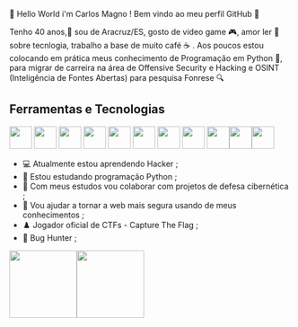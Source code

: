 👋 Hello World i'm Carlos Magno ! Bem vindo ao meu perfil GitHub 🌌

Tenho 40 anos,🌝 sou de Aracruz/ES, gosto de video game 🎮, amor ler 📕 sobre tecnlogia, trabalho a base de muito café ☕ . Aos poucos estou colocando em prática
meus conhecimento de Programação em Python 🐍, para migrar de carreira na área de Offensive Security e Hacking e OSINT (Inteligência de Fontes Abertas) para pesquisa Fonrese 🔍

## Ferramentas e Tecnologias
<img src="https://cdn.jsdelivr.net/gh/devicons/devicon/icons/python/python-original-wordmark.svg" width="40" height="40"/> <img src="https://cdn.jsdelivr.net/gh/devicons/devicon/icons/linux/linux-original.svg" width="40" height="40" /> <img src="https://cdn.jsdelivr.net/gh/devicons/devicon/icons/android/android-original-wordmark.svg" width="40" height="40"/> <img src="https://cdn.jsdelivr.net/gh/devicons/devicon/icons/html5/html5-original.svg" width="40" height="40" /> <img src="https://cdn.jsdelivr.net/gh/devicons/devicon/icons/css3/css3-original.svg" width="40" height="40"/> <img src="https://cdn.jsdelivr.net/gh/devicons/devicon/icons/javascript/javascript-original.svg" width="40" height="40" /> <img src="https://cdn.jsdelivr.net/gh/devicons/devicon/icons/raspberrypi/raspberrypi-original.svg" width="40" height="40" /> <img src="https://cdn.jsdelivr.net/gh/devicons/devicon/icons/mysql/mysql-original-wordmark.svg"  width="40" height="40" /> <img src="https://cdn.jsdelivr.net/gh/devicons/devicon/icons/bash/bash-original.svg" width="40" height="40"/><img src="https://cdn.jsdelivr.net/gh/devicons/devicon/icons/git/git-original.svg" width="40" height="40" /><img src="https://cdn.jsdelivr.net/gh/devicons/devicon/icons/vscode/vscode-original.svg" width="40" height="40" />
          
                    
- 💻 Atualmente estou aprendendo Hacker ;
- 🐍 Estou estudando programação Python ;
- 👯 Com meus estudos vou  colaborar com projetos de defesa cibernética ;
- 💪 Vou ajudar a tornar a web mais segura usando de meus conhecimentos ; 
- ♟️ Jogador oficial de CTFs -  Capture The Flag ; 
- 👾 Bug Hunter  ; 

<div><a href="https://github.com/karloshacking"><img height="120em" src="https://github-readme-stats.vercel.app/api/top-langs/?username=karloshacking&layout=compact&langs_count=7&theme=dracula"/><img height="120em" src="https://github-readme-stats.vercel.app/api?username=karloshacking&show_icons=true&theme=dracula&include_all_commits=true&count_private=true"/></div>

 
          

